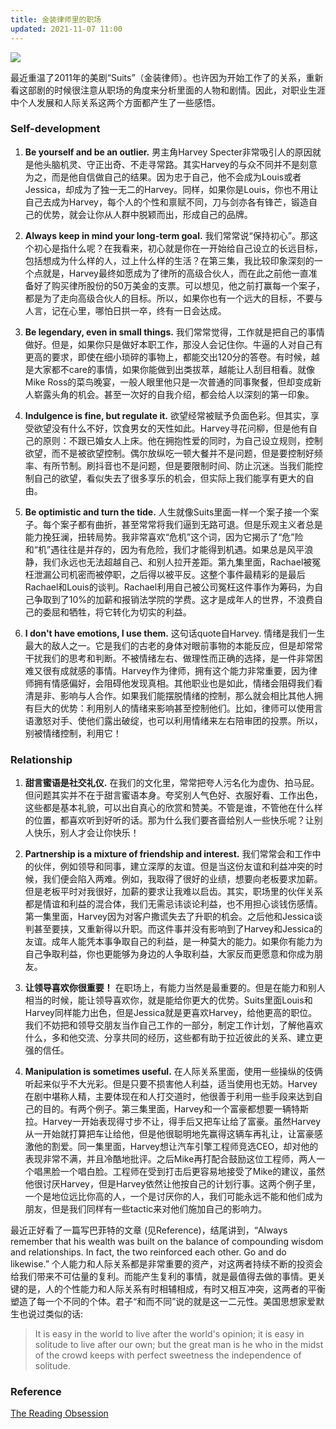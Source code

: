 ```yaml
---
title: 金装律师里的职场
updated: 2021-11-07 11:00
---
```


![]({{site.baseurl}}/images/specter.jpeg)

最近重温了2011年的美剧“Suits”（金装律师）。也许因为开始工作了的关系，重新看这部剧的时候很注意从职场的角度来分析里面的人物和剧情。因此，对职业生涯中个人发展和人际关系这两个方面都产生了一些感悟。

### Self-development

1. **Be yourself and be an outlier.** 男主角Harvey Specter非常吸引人的原因就是他头脑机灵、守正出奇、不走寻常路。其实Harvey的与众不同并不是刻意为之，而是他自信做自己的结果。因为忠于自己，他不会成为Louis或者Jessica，却成为了独一无二的Harvey。同样，如果你是Louis，你也不用让自己去成为Harvey，每个人的个性和禀赋不同，刀与剑亦各有锋芒，锻造自己的优势，就会让你从人群中脱颖而出，形成自己的品牌。

2. **Always keep in mind your long-term goal.** 我们常常说“保持初心”。那这个初心是指什么呢？在我看来，初心就是你在一开始给自己设立的长远目标，包括想成为什么样的人，过上什么样的生活？在第三集，我比较印象深刻的一个点就是，Harvey最终如愿成为了律所的高级合伙人，而在此之前他一直准备好了购买律所股份的50万美金的支票。可以想见，他之前打赢每一个案子，都是为了走向高级合伙人的目标。所以，如果你也有一个远大的目标，不要与人言，记在心里，哪怕日拱一卒，终有一日会达成。

3. **Be legendary, even in small things.** 我们常常觉得，工作就是把自己的事情做好。但是，如果你只是做好本职工作，那没人会记住你。牛逼的人对自己有更高的要求，即使在细小琐碎的事物上，都能交出120分的答卷。有时候，越是大家都不care的事情，如果你能做到出类拔萃，越能让人刮目相看。就像Mike Ross的菜鸟晚宴，一般人眼里他只是一次普通的同事聚餐，但却变成新人崭露头角的机会。甚至一次好的自我介绍，都会给人以深刻的第一印象。

4. **Indulgence is fine, but regulate it.** 欲望经常被赋予负面色彩。但其实，享受欲望没有什么不好，饮食男女的天性如此。Harvey寻花问柳，但是他有自己的原则：不跟已婚女人上床。他在拥抱性爱的同时，为自己设立规则，控制欲望，而不是被欲望控制。偶尔放纵吃一顿大餐并不是问题，但是要控制好频率、有所节制。刷抖音也不是问题，但是要限制时间、防止沉迷。当我们能控制自己的欲望，看似失去了很多享乐的机会，但实际上我们能享有更大的自由。

5. **Be optimistic and turn the tide.** 人生就像Suits里面一样一个案子接一个案子。每个案子都有曲折，甚至常常将我们逼到无路可退。但是乐观主义者总是能力挽狂澜，扭转局势。我非常喜欢“危机”这个词，因为它揭示了“危”险和“机”遇往往是并存的，因为有危险，我们才能得到机遇。如果总是风平浪静，我们永远也无法超越自己、和别人拉开差距。第九集里面，Rachael被冤枉泄漏公司机密而被停职，之后得以被平反。这整个事件最精彩的是最后Rachael和Louis的谈判。Rachael利用自己被公司冤枉这件事作为筹码，为自己争取到了10%的加薪和报销法学院的学费。这才是成年人的世界，不浪费自己的委屈和牺牲，将它转化为切实的利益。

6. **I don't have emotions, I use them.** 这句话quote自Harvey. 情绪是我们一生最大的敌人之一。它是我们的古老的身体对眼前事物的本能反应，但是却常常干扰我们的思考和判断。不被情绪左右、做理性而正确的选择，是一件非常困难又很有成就感的事情。Harvey作为律师，拥有这个能力非常重要，因为律师拥有情感偏好，会阻碍他发现真相。其他职业也是如此，情绪会阻碍我们看清是非、影响与人合作。如果我们能摆脱情绪的控制，那么就会相比其他人拥有巨大的优势：利用别人的情绪来影响甚至控制他们。比如，律师可以使用言语激怒对手、使他们露出破绽，也可以利用情绪来左右陪审团的投票。所以，别被情绪控制，利用它！


### Relationship

1. **甜言蜜语是社交礼仪.** 在我们的文化里，常常把夸人污名化为虚伪、拍马屁。但问题其实并不在于甜言蜜语本身。夸奖别人气色好、衣服好看、工作出色，这些都是基本礼貌，可以出自真心的欣赏和赞美。不管是谁，不管他在什么样的位置，都喜欢听到好听的话。那为什么我们要吝啬给别人一些快乐呢？让别人快乐，别人才会让你快乐！

2. **Partnership is a mixture of friendship and interest.** 我们常常会和工作中的伙伴，例如领导和同事，建立深厚的友谊。但是当这份友谊和利益冲突的时候，我们便会陷入两难。例如，我取得了很好的业绩，想要向老板要求加薪。但是老板平时对我很好，加薪的要求让我难以启齿。其实，职场里的伙伴关系都是情谊和利益的混合体，我们无需忌讳谈论利益，也不用担心谈钱伤感情。第一集里面，Harvey因为对客户撒谎失去了升职的机会。之后他和Jessica谈判甚至要挟，又重新得以升职。而这件事并没有影响到了Harvey和Jessica的友谊。成年人能凭本事争取自己的利益，是一种莫大的能力。如果你有能力为自己争取利益，你也更能够为身边的人争取利益，大家反而更愿意和你成为朋友。

3. **让领导喜欢你很重要！** 在职场上，有能力当然是最重要的。但是在能力和别人相当的时候，能让领导喜欢你，就是能给你更大的优势。Suits里面Louis和Harvey同样能力出色，但是Jessica就是更喜欢Harvey，给他更高的职位。我们不妨把和领导交朋友当作自己工作的一部分，制定工作计划，了解他喜欢什么，多和他交流、分享共同的经历，这些都有助于拉近彼此的关系、建立更强的信任。

4. **Manipulation is sometimes useful.** 在人际关系里面，使用一些操纵的伎俩听起来似乎不大光彩。但是只要不损害他人利益，适当使用也无妨。Harvey在剧中堪称人精，主要体现在和人打交道时，他很善于利用一些手段来达到自己的目的。有两个例子。第三集里面，Harvey和一个富豪都想要一辆特斯拉。Harvey一开始表现得寸步不让，得手后又把车让给了富豪。虽然Harvey从一开始就打算把车让给他，但是他很聪明地先赢得这辆车再礼让，让富豪感激他的割爱。同一集里面，Harvey想让汽车引擎工程师竞选CEO，却对他的表现非常不满，并且冷酷地批评。之后Mike再打配合鼓励这位工程师，两人一个唱黑脸一个唱白脸。工程师在受到打击后更容易地接受了Mike的建议，虽然他很讨厌Harvey，但是Harvey依然让他按自己的计划行事。这两个例子里，一个是地位远比你高的人，一个是讨厌你的人，我们可能永远不能和他们成为朋友，但是我们同样有一些tactic来对他们施加自己的影响力。

最近正好看了一篇写巴菲特的文章 (见Reference)，结尾讲到，“Always remember that his wealth was built on the balance of compounding wisdom and relationships. In fact, the two reinforced each other. Go and do likewise.” 个人能力和人际关系都是非常重要的资产，对这两者持续不断的投资会给我们带来不可估量的复利。而能产生复利的事情，就是最值得去做的事情。更关键的是，人的个性能力和人际关系有时相辅相成，有时又相互冲突，这两者的平衡塑造了每一个不同的个体。君子“和而不同”说的就是这一二元性。美国思想家爱默生也说过类似的话:

> It is easy in the world to live after the world's opinion; it is easy in solitude to live after our own; but the great man is he who in the midst of the crowd keeps with perfect sweetness the independence of solitude.

### Reference

[The Reading Obsession](https://neckar.substack.com/p/the-reading-obsession)